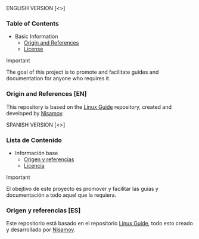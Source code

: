 <deatils>
<!--English Version-->
<summary>ENGLISH VERSION [<>]</summary>

### Table of Contents
- Basic Information
    - [Origin and References](#origin-and-references-en)
    - [License](/LICENSE)

> [!IMPORTANT]
> The goal of this project is to promote and facilitate guides and documentation for anyone who requires it.

### Origin and References [EN]
This repository is based on the [Linux Guide](https://github.com/Theritex/LinuxGuide) repository, created and developed by [Nisamov](https://github.com/Nisamov).

<!--End English version-->
</details>

<deatils>
<!--Spanish Version-->
<summary>SPANISH VERSION [<>]</summary>

### Lista de Contenido
- Información base
    - [Origen y referencias](#origen-y-referencias-es)
    - [Licencia](/LICENSE)

> [!IMPORTANT]
> El obejtivo de este proyecto es promover y facilitar las guias y documentación a todo aquel que la requiera.

### Origen y referencias [ES]
Este repositorio está basado en el repositorio [Linux Guide](https://github.com/Theritex/LinuxGuide), todo esto creado y desarrollado por [Nisamov](https://github.com/Nisamov).

<!--End Spanish version-->
</details>
